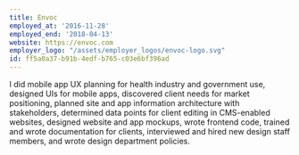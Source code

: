 ```yaml
---
title: Envoc
employed_at: '2016-11-28'
employed_end: '2018-04-13'
website: https://envoc.com
employer_logo: "/assets/employer_logos/envoc-logo.svg"
id: ff5a0a37-b91b-4edf-b765-c03e6bf396ad
---
```


<p>I did mobile app UX planning for health industry and government use, designed UIs for mobile apps, discovered client needs for market positioning, planned site and app information architecture with stakeholders, determined data points for client editing in CMS-enabled websites, designed website and app mockups, wrote frontend code, trained and wrote documentation for clients, interviewed and hired new design staff members, and wrote design department policies.
</p>